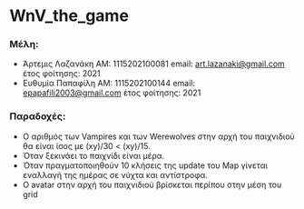 # WnV_the_game
### Μέλη: 
- Άρτεμις Λαζανάκη     ΑΜ: 1115202100081      email: art.lazanaki@gmail.com       έτος φοίτησης: 2021
- Ευθυμία Παπαφίλη     ΑΜ: 1115202100144      email: epapafili2003@gmail.com      έτος φοίτησης: 2021
    




### Παραδοχές:
- Ο αριθμός των Vampires και των Werewolves στην αρχή του παιχνιδιού θα είναι ίσος με (xy)/30 < (xy)/15.
- Όταν ξεκινάει το παιχνίδι είναι μέρα.
- Όταν πραγματοποιηθούν 10 κλήσεις της update του Map γίνεται εναλλαγή της ημέρας σε νύχτα και αντίστροφα.
- Ο avatar στην αρχή του παιχνιδιού βρίσκεται περίπου στην μέση του grid 
